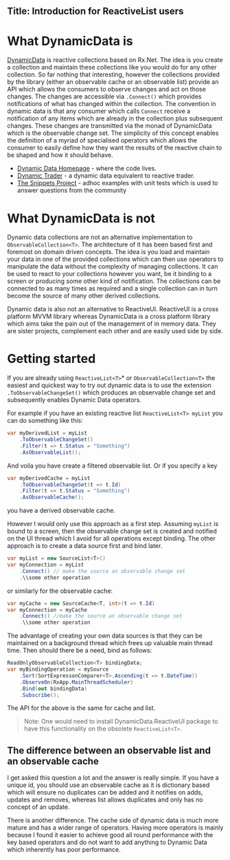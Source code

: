 Title: Introduction for ReactiveList users
---

# What DynamicData is
 
[DynamicData](https://github.com/RolandPheasant/DynamicData/) is reactive collections based on Rx.Net. The idea is you create a collection and maintain these collections like you would do for any other collection. So far nothing that interesting, however the collections provided by the library (either an observable cache or an observable list) provide an API which allows the consumers to observe changes and act on those changes. The changes are accessible via  `.Connect()`  which provides notifications of what has changed within the collection. The convention in dynamic data is that any consumer which calls `Connect` receive a notification of any items which are already in the collection plus subsequent changes. These changes are transmitted via the monad of DynamicData which is the observable change set. The simplicity of this concept enables the definition of a myriad of specialised operators which allows the consumer to easily define how they want the results of the reactive chain to be shaped and how it should behave. 

 - [Dynamic Data Homepage](https://github.com/RolandPheasant/DynamicData) - where the code lives. 
 - [Dynamic Trader](https://github.com/RolandPheasant/DynamicData) - a dynamic data equivalent to reactive trader. 
 - [The Snippets Project](https://github.com/RolandPheasant/DynamicData.Snippets) - adhoc examples with unit tests which is used to answer questions from the community 

# What DynamicData is not 
 
Dynamic data collections are not an alternative implementation to `ObservableCollection<T>`. The architecture of it has been based first and foremost on domain driven concepts. The idea is you load and maintain your data in one of the provided collections which can then use operators to manipulate the data without the complexity of managing collections. It can be used to react to your collections however you want, be it binding to a screen or producing some other kind of notification. The collections can be connected to as many times as required and a single collection can in turn become the source of many other derived collections. 

Dynamic data is also not an alternative to ReactiveUI. ReactiveUI is a cross platform MVVM library whereas DynamicData is a cross platform library which aims take the pain out of the management of in memory data. They are sister projects, complement each other and are easily used side by side. 
 
# Getting started 
 
If you are already using `ReactiveList<T>`* or `ObservableCollection<T>` the easiest and quickest way to try out dynamic data is to use the extension `.ToObservableChangeSet()`  which produces an observable change set and subsequently enables Dynamic Data operators. 
 
For example if you have an existing reactive list `ReactiveList<T> myList` you can do something like this: 
 
```cs 
var myDerivedList = myList 
    .ToObservableChangeSet() 
	.Filter(t => t.Status = "Something") 
	.AsObservableList(); 
``` 
 
And voila you have create a filtered observable list. Or if you specify a key  
 
```cs 
var myDerivedCache = myList 
    .ToObservableChangeSet(t => t.Id) 
	.Filter(t => t.Status = "Something") 
	.AsObservableCache(); 
``` 
 
you have a derived observable cache. 
 
However I would only use this approach as a first step. Assuming `myList` is bound to a screen, then the observable change set is created and notified on the UI thread which I avoid for all operations except binding. The other approach is to create a data source first and bind later. 
 
```cs 
var myList = new SourceList<T>()  
var myConnection = myList 
    .Connect() // make the source an observable change set 
	.\\some other operation 
``` 
 
or similarly for the observable cache:
 
```cs 
var myCache = new SourceCache<T, int>(t => t.Id)  
var myConnection = myCache 
    .Connect() //make the source an observable change set 
	.\\some other operation 
``` 
 
The advantage of creating your own data sources is that they can be maintained on a background thread which frees up valuable main thread time. Then should there be a need, bind as follows: 
 
```cs 
ReadOnlyObservableCollection<T> bindingData; 
var myBindingOperation = mySource 
    .Sort(SortExpressonComparer<T>.Ascending(t => t.DateTime)) 
    .ObserveOn(RxApp.MainThreadScheduler) 
    .Bind(out bindingData) 
    .Subscribe();  
``` 
 
The API for the above is the same for cache and list. 

> Note: One would need to install DynamicData.ReactiveUI package to have this functionality on the obsolete `ReactiveList<T>`. 
 
## The difference between an observable list and an observable cache 
 
I get asked this question a lot and the answer is really simple.  If you have a unique id, you should use an observable cache as it is dictionary based which will ensure no duplicates can be added and it notifies on adds, updates and removes, whereas list allows duplicates and only has no concept of an update. 

There is another difference. The cache side of dynamic data is much more mature and has a wider range of operators. Having more operators is mainly because I found it easier to achieve good all round performance with the key based operators and do not want to add anything to Dynamic Data which inherently has poor performance.